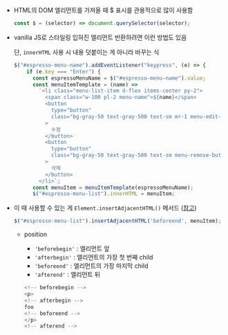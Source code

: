 - HTML의 DOM 엘리먼트를 가져올 때 $ 표시를 관용적으로 많이 사용함

  ```javascript
  const $ = (selector) => document.querySelector(selector);
  ```



- vanilla JS로 스타일링 입혀진 엘리먼트 반환하려면 이런 방법도 있음

  단, `innerHTML` 사용 시 내용 덧붙이는 게 아니라 바꾸는 식

  ```javascript
  $("#espresso-menu-name").addEventListener("keypress", (e) => {
      if (e.key === "Enter") {
        const espressoMenuName = $("#espresso-menu-name").value;
        const menuItemTemplate = (name) =>
          `<li class="menu-list-item d-flex items-center py-2">
            <span class="w-100 pl-2 menu-name">${name}</span>
            <button
              type="button"
              class="bg-gray-50 text-gray-500 text-sm mr-1 menu-edit-button"
            >
              수정
            </button>
            <button
              type="button"
              class="bg-gray-50 text-gray-500 text-sm menu-remove-button"
            >
              삭제
            </button>
          </li>`;
        const menuItem = menuItemTemplate(espressoMenuName);
        $("#espresso-menu-list").innerHTML = menuItem;
  ```

- 이 때 사용할 수 있는 게 `Element.insertAdjacentHTML()` 메서드 ([참고](https://developer.mozilla.org/ko/docs/Web/API/Element/insertAdjacentHTML))

  ```javascript
  $("#espresso-menu-list").insertAdjacentHTML('beforeend', menuItem);
  ```

  - position

    - `'beforebegin'` : 엘리먼트 앞
    - `'afterbegin'` : 엘리먼트의 가장 첫 번째 child
    - `'beforeend'` : 엘리먼트의 가장 마지막 child
    - `'afterend'` : 엘리먼트 뒤

    ```javascript
    <!-- beforebegin -->
    <p>
    <!-- afterbegin -->
    foo
    <!-- beforeend -->
    </p>
    <!-- afterend -->
    ```

    
